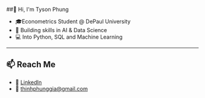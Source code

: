 ##👋 Hi, I'm Tyson Phung

- 🎓Econometrics Student @ DePaul University
- 🧠 Building skills in AI & Data Science
- 💻 Into Python, SQL and Machine Learning

---

## 📫 Reach Me

- 💼 [LinkedIn](www.linkedin.com/in/tysonphung)  
- 📧 thinhphunggia@gmail.com
